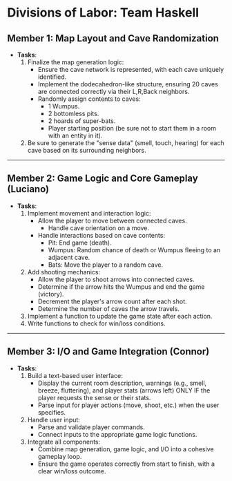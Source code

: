 <!-- PLEASE ADD/MODIFY (TO) THIS FILE IF ANY OTHER MODIFICATIONS SHOULD BE MADE, FOR ANY MEMBER ON ANY TASK. -->
<!-- If a member does modify this file please let other members know. -->

# Divisions of Labor: Team Haskell

## Member 1: Map Layout and Cave Randomization

- **Tasks**:
  1. Finalize the map generation logic:
     - Ensure the cave network is represented, with each cave uniquely identified.
     - Implement the dodecahedron-like structure, ensuring 20 caves are connected correctly via their L,R,Back neighbors.
     - Randomly assign contents to caves:
       - 1 Wumpus.
       - 2 bottomless pits.
       - 2 hoards of super-bats.
       - Player starting position (be sure not to start them in a room with an entity in it).
  2. Be sure to generate the "sense data" (smell, touch, hearing) for each cave based on its surrounding neighbors.

---

## Member 2: Game Logic and Core Gameplay (Luciano)

- **Tasks**:
  1. Implement movement and interaction logic:
     - Allow the player to move between connected caves.
       - Handle cave orientation on a move.
     - Handle interactions based on cave contents:
       - Pit: End game (death).
       - Wumpus: Random chance of death or Wumpus fleeing to an adjacent cave.
       - Bats: Move the player to a random cave.
  2. Add shooting mechanics:
     - Allow the player to shoot arrows into connected caves.
     - Determine if the arrow hits the Wumpus and end the game (victory).
     - Decrement the player's arrow count after each shot.
     - Determine the number of caves the arrow travels.
  3. Implement a function to update the game state after each action.
  4. Write functions to check for win/loss conditions.

---

## Member 3: I/O and Game Integration (Connor)

- **Tasks**:
  1. Build a text-based user interface:
     - Display the current room description, warnings (e.g., smell, breeze, fluttering), and player stats (arrows left) ONLY IF the player requests the sense or their stats.
     - Parse input for player actions (move, shoot, etc.) when the user specifies.
  2. Handle user input:
     - Parse and validate player commands.
     - Connect inputs to the appropriate game logic functions.
  3. Integrate all components:
     - Combine map generation, game logic, and I/O into a cohesive gameplay loop.
     - Ensure the game operates correctly from start to finish, with a clear win/loss outcome.
